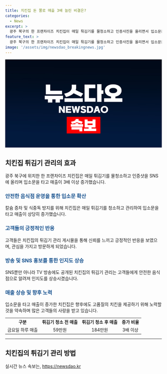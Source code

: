 ```yaml
---
title: 치킨집 돈 쭐로 매출 3배 늘린 비결은?
categories:
  - News
excerpt: >
  광주 북구의 한 프랜차이즈 치킨집이 매일 튀김기를 물청소하고 인증사진을 올리면서 입소문을 타고 매출이 3배 이상 증가했습니다. 이에 대한 누리꾼들의 호응이 높아지며 많은 손님이 방문했고, 치킨집은 닭 품절로 임시 휴무까지 선보였습니다. SBS 생활의 달인 방송에 나와 매출 상승 이야기까지 전파되는 등 화제가 되었습니다. 해당 치킨집의 사장은 치킨을 튀기기 전 튀김기를 깨끗이 청소하고 새 기름을 사용한다는 모습을 SNS에 인증사진으로 올리며 손님들로부터 높은 신뢰와 호응을 얻고 있습니다.
feature_text: >
  광주 북구의 한 프랜차이즈 치킨집이 매일 튀김기를 물청소하고 인증사진을 올리면서 입소문을 타고 매출이 3배 이상 증가했습니다. 이에 대한 누리꾼들의 호응이 높아지며 많은 손님이 방문했고, 치킨집은 닭 품절로 임시 휴무까지 선보였습니다. SBS 생활의 달인 방송에 나와 매출 상승 이야기까지 전파되는 등 화제가 되었습니다. 해당 치킨집의 사장은 치킨을 튀기기 전 튀김기를 깨끗이 청소하고 새 기름을 사용한다는 모습을 SNS에 인증사진으로 올리며 손님들로부터 높은 신뢰와 호응을 얻고 있습니다.
image: '/assets/img/newsdao_breakingnews.jpg'
---
```


<p><img src="/assets/img/newsdao_breakingnews.jpg" alt="flaretime 속보" /></p>

<h2 data-ke-size="size26">치킨집 튀김기 관리의 효과</h2>

<p data-ke-size="size16">광주 북구에 위치한 한 프랜차이즈 치킨집은 매일 튀김기를 물청소하고 인증샷을 SNS에 올리며 입소문을 타고 매출이 3배 이상 증가했습니다.</p>

<h3><b><span style="color: #1a5490;">안전한 음식점 운영을 통한 입소문 확산</span></b></h3>

<p data-ke-size="size16">칼슘 증차 및 식중독 방지를 위해 치킨집은 매일 튀김기를 청소하고 관리하여 입소문을 타고 매출이 상당히 증가했습니다.</p>

<h3><b><span style="color: #1a5490;">고객들의 긍정적인 반응</span></b></h3>

<p data-ke-size="size16">고객들은 치킨집의 튀김기 관리 게시물을 통해 신뢰를 느끼고 긍정적인 반응을 보였으며, 관심을 가지고 방문하게 되었습니다.</p>

<h3><b><span style="color: #1a5490;">방송 및 SNS 홍보를 통한 인지도 상승</span></b></h3>

<p data-ke-size="size16">SNS뿐만 아니라 TV 방송에도 공개된 치킨집의 튀김기 관리는 고객들에게 안전한 음식점으로 알려져 인지도를 상승시켰습니다.</p>

<h3><b><span style="color: #1a5490;">매출 상승 및 향후 노력</span></b></h3>

<p data-ke-size="size16">입소문을 타고 매출이 증가한 치킨집은 향후에도 고품질의 치킨을 제공하기 위해 노력할 것을 약속하며 많은 고객들의 사랑을 받고 있습니다.</p>

<table>
  <tbody>
    <tr>
      <td style="text-align: center; height: 17px;"><b>구분</b></td>
      <td style="text-align: center; height: 17px;"><b>튀김기 청소 전 매출</b></td>
      <td style="text-align: center; height: 17px;"><b>튀김기 청소 후 매출</b></td>
      <td style="text-align: center; height: 17px;"><b>증가 비율</b></td>
    </tr>
    <tr>
      <td style="text-align: center; height: 17px;">금요일 하루 매출</td>
      <td style="text-align: center; height: 17px;">59만원</td>
      <td style="text-align: center; height: 17px;">184만원</td>
      <td style="text-align: center; height: 17px;">3배 이상</td>
    </tr>
  </tbody>
</table>

<hr>

<h2 data-ke-size="size26">치킨집의 튀김기 관리 방법</h2>
실시간 뉴스 속보는, <a href="https://newsdao.kr" rel="dofollow">https://newsdao.kr</a>


